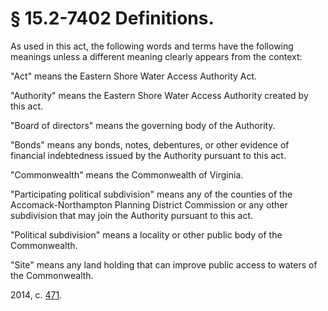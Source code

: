 # § 15.2-7402 Definitions.

<p>As used in this act, the following words and terms have the following meanings unless a different meaning clearly appears from the context:</p><p>"Act" means the Eastern Shore Water Access Authority Act.</p><p>"Authority" means the Eastern Shore Water Access Authority created by this act.</p><p>"Board of directors" means the governing body of the Authority.</p><p>"Bonds" means any bonds, notes, debentures, or other evidence of financial indebtedness issued by the Authority pursuant to this act.</p><p>"Commonwealth" means the Commonwealth of Virginia.</p><p>"Participating political subdivision" means any of the counties of the Accomack-Northampton Planning District Commission or any other subdivision that may join the Authority pursuant to this act.</p><p>"Political subdivision" means a locality or other public body of the Commonwealth.</p><p>"Site" means any land holding that can improve public access to waters of the Commonwealth.</p><p>2014, c. <a href='http://lis.virginia.gov/cgi-bin/legp604.exe?141+ful+CHAP0471'>471</a>.</p>